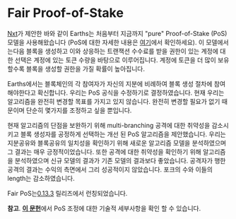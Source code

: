# **Fair Proof-of-Stake**
[Nxt](https://nxtwiki.org/wiki/Whitepaper:Nxt)가 제안한 바와 같이 Earths는 처음부터 지금까지 "pure" Proof-of-Stake \(PoS\) 모델을 사용해왔습니다 \(PoS에 대한 자세한 내용은 [여기](/platform-features/leased-proof-of-stake-lpos.md)에서 확인하세요\). 이 모델에서는다음 블록을 생성하고 이와 상응하는 트랜잭션 수수료를 받을 권한이 있는 계정에 대한 선택은 계정에 있는 토큰 수량을 바탕으로 이루어집니다. 계정에 토큰을 더 많이 보유할수록 블록을 생성할 권한을 가질 확률이 높아집니다.

Earths에서는 블록체인의 각 참여자가 자신의 지분에 비례하여 블록 생성 절차에 참여해야한다고 확신합니다. 우리는 PoS 공식을 수정하기로 결정하였습니다. 현재 우리는 알고리즘을 완전히 변경할 목표를 가지고 있지 않습니다. 완전히 변경할 필요가 없기 때문이며 단순히 몇가지를 조정하고 싶을 뿐입니다.

현재 알고리즘의 단점을 보완하기 위해 multi-branching 공격에 대한 취약성을 감소시키고 블록 생성자를 공정하게 선택하는 개선 된 PoS 알고리즘을 제안했습니다. 우리는 지분공유와 블록공유의 일치성을 확인하기 위해 새로운 알고리즘 모델을 분석하였으며 그 결과는 매우 긍정적이었습니다. 또한 공격에 대한 취약성을 확인하기 위해 알고리즘을 분석하였으며 신규 모델의 결과가 기존 모델의 결과보다 좋았습니다. 공격자가 행한 공격의 결과는 수익의 측면에서 그리 성공적이지 않았습니다. 포크의 수와 이들의 length는 감소하였습니다.

Fair PoS는[0.13.3](https://github.com/earthspay/Earths/releases) 릴리즈에서 런칭되었습니다.

**참고**. [**이 문헌**](https://forum.earths.ga/uploads/default/original/1X/b9f220c13f73c3a41dff7f4523c6c4a1fc03ebf6.pdf)에서 PoS 조정에 대한 기술적 세부사항을 확인 할 수 있습니다.

